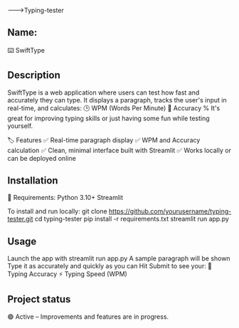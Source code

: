 --->Typing-tester

## Name:
⌨️ SwiftType 

## Description
SwiftType is a web application where users can test how fast and accurately they can type.
It displays a paragraph, tracks the user's input in real-time, and calculates:
🕒 WPM (Words Per Minute)
🎯 Accuracy %
It's great for improving typing skills or just having some fun while testing yourself.

🏷️ Features
✅ Real-time paragraph display
✅ WPM and Accuracy calculation
✅ Clean, minimal interface built with Streamlit
✅ Works locally or can be deployed online


## Installation
🔧 Requirements:
Python 3.10+
Streamlit

To install and run locally:
git clone https://github.com/yourusername/typing-tester.git
cd typing-tester
pip install -r requirements.txt
streamlit run app.py


## Usage
Launch the app with streamlit run app.py
A sample paragraph will be shown
Type it as accurately and quickly as you can
Hit Submit to see your:
🧠 Typing Accuracy
⚡ Typing Speed (WPM)


## Project status
🟢 Active – Improvements and features are in progress.
